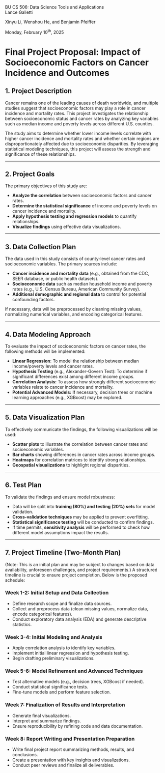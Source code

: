 BU CS 506: Data Science Tools and Applications<br>Lance Galletti

Xinyu Li, Wenshou He, and Benjamin Pfeiffer

Monday, February 10<sup>th</sup>, 2025

# Final Project Proposal: Impact of Socioeconomic Factors on Cancer Incidence and Outcomes

## 1. Project Description

Cancer remains one of the leading causes of death worldwide, and multiple studies suggest that socioeconomic factors may play a role in cancer incidence and mortality rates. This project investigates the relationship between socioeconomic status and cancer rates by analyzing key variables such as median income and poverty levels across different U.S. counties.

The study aims to determine whether lower income levels correlate with higher cancer incidence and mortality rates and whether certain regions are disproportionately affected due to socioeconomic disparities. By leveraging statistical modeling techniques, this project will assess the strength and significance of these relationships.

---

## 2. Project Goals

The primary objectives of this study are:

- **Analyze the correlation** between socioeconomic factors and cancer rates.
- **Determine the statistical significance** of income and poverty levels on cancer incidence and mortality.
- **Apply hypothesis testing and regression models** to quantify relationships.
- **Visualize findings** using effective data visualizations.

---

## 3. Data Collection Plan

The data used in this study consists of county-level cancer rates and socioeconomic variables. The primary sources include:

- **Cancer incidence and mortality data** (e.g., obtained from the CDC, SEER database, or public health datasets).
- **Socioeconomic data** such as median household income and poverty rates (e.g., U.S. Census Bureau, American Community Survey).
- **Additional demographic and regional data** to control for potential confounding factors.

If necessary, data will be preprocessed by cleaning missing values, normalizing numerical variables, and encoding categorical features.

---

## 4. Data Modeling Approach

To evaluate the impact of socioeconomic factors on cancer rates, the following methods will be implemented:

- **Linear Regression:** To model the relationship between median income/poverty levels and cancer rates.
- **Hypothesis Testing** (e.g., Alexander-Govern Test): To determine if significant differences exist among different income groups.
- **Correlation Analysis:** To assess how strongly different socioeconomic variables relate to cancer incidence and mortality.
- **Potential Advanced Models:** If necessary, decision trees or machine learning approaches (e.g., XGBoost) may be explored.

---

## 5. Data Visualization Plan

To effectively communicate the findings, the following visualizations will be used:

- **Scatter plots** to illustrate the correlation between cancer rates and socioeconomic variables.
- **Bar charts** showing differences in cancer rates across income groups.
- **Heatmaps** for correlation matrices to identify strong relationships.
- **Geospatial visualizations** to highlight regional disparities.

---

## 6. Test Plan

To validate the findings and ensure model robustness:

- Data will be split into **training (80%) and testing (20%) sets** for model validation.
- **Cross-validation techniques** may be applied to prevent overfitting.
- **Statistical significance testing** will be conducted to confirm findings.
- If time permits, **sensitivity analysis** will be performed to check how different model assumptions impact the results.

---

## 7. Project Timeline (Two-Month Plan)

(Note: This is an initial plan and may be subject to changes based on data availability, unforeseen challenges, and project requirements.) A structured timeline is crucial to ensure project completion. Below is the proposed schedule:

### Week 1-2: Initial Setup and Data Collection
- Define research scope and finalize data sources.
- Collect and preprocess data (clean missing values, normalize data, encode categorical features).
- Conduct exploratory data analysis (EDA) and generate descriptive statistics.

### Week 3-4: Initial Modeling and Analysis
- Apply correlation analysis to identify key variables.
- Implement initial linear regression and hypothesis testing.
- Begin drafting preliminary visualizations.

### Week 5-6: Model Refinement and Advanced Techniques
- Test alternative models (e.g., decision trees, XGBoost if needed).
- Conduct statistical significance tests.
- Fine-tune models and perform feature selection.

### Week 7: Finalization of Results and Interpretation
- Generate final visualizations.
- Interpret and summarize findings.
- Ensure reproducibility by refining code and data documentation.

### Week 8: Report Writing and Presentation Preparation
- Write final project report summarizing methods, results, and conclusions.
- Create a presentation with key insights and visualizations.
- Conduct peer reviews and finalize all deliverables.
